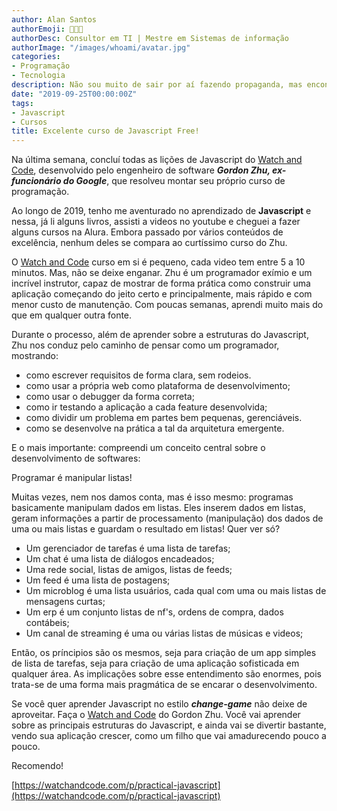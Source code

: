 ```yaml
---
author: Alan Santos
authorEmoji: 👨🏻‍💻
authorDesc: Consultor em TI | Mestre em Sistemas de informação
authorImage: "/images/whoami/avatar.jpg"
categories:
- Programação
- Tecnologia
description: Não sou muito de sair por aí fazendo propaganda, mas encontrei um curso de javascript básico que mostra como construir uma aplicação do zero, de forma bem eficaz e escalável.
date: "2019-09-25T00:00:00Z"
tags:
- Javascript
- Cursos
title: Excelente curso de Javascript Free!
---
```

Na última semana, concluí todas as lições de Javascript do [Watch and Code](https://watchandcode.com/p/practical-javascript), desenvolvido pelo engenheiro de software ***Gordon Zhu, ex-funcionário do Google***, que resolveu montar seu próprio curso de programação.

Ao longo de 2019, tenho me aventurado no aprendizado de **Javascript** e nessa, já li alguns livros, assisti a videos no youtube e cheguei a fazer alguns cursos na Alura. Embora passado por vários conteúdos de excelência, nenhum deles se compara ao curtíssimo curso do Zhu.

O [Watch and Code](https://watchandcode.com/p/practical-javascript) curso em si é pequeno, cada video tem entre 5 a 10 minutos. Mas, não se deixe enganar. Zhu é um programador exímio e um incrível instrutor, capaz de mostrar de forma prática como construir uma aplicação começando do jeito certo e principalmente, mais rápido e com menor custo de manutenção. Com poucas semanas, aprendi muito mais do que em qualquer outra fonte.

Durante o processo, além de aprender sobre a estruturas do Javascript, Zhu nos conduz pelo caminho de pensar como um programador, mostrando:

- como escrever requisitos de forma clara, sem rodeios.
- como usar a própria web como plataforma de desenvolvimento;
- como usar o debugger da forma correta;
- como ir testando a aplicação a cada feature desenvolvida;
- como dividir um problema em partes bem pequenas, gerenciáveis.
- como se desenvolve na prática a tal da arquitetura emergente.

E o mais importante: compreendi um conceito central sobre o desenvolvimento de softwares:

Programar é manipular listas!

Muitas vezes, nem nos damos conta, mas é isso mesmo: programas basicamente manipulam dados em listas. Eles inserem dados em listas, geram informações a partir de processamento (manipulação) dos dados de uma ou mais listas e guardam o resultado em listas! Quer ver só?

- Um gerenciador de tarefas é uma lista de tarefas;
- Um chat é uma lista de diálogos encadeados;
- Uma rede social, listas de amigos, listas de feeds;
- Um feed é uma lista de postagens;
- Um microblog é uma lista usuários, cada qual com uma ou mais listas de mensagens curtas;
- Um erp é um conjunto listas de nf's, ordens de compra, dados contábeis;
- Um canal de streaming é uma ou várias listas de músicas e videos;

Então, os príncipios são os mesmos, seja para criação de um app simples de lista de tarefas, seja para criação de uma aplicação sofisticada em qualquer área. As implicações sobre esse entendimento são enormes, pois trata-se de uma forma mais pragmática de se encarar o desenvolvimento.

Se você quer aprender Javascript no estilo ***change-game*** não deixe de aproveitar. Faça o [Watch and Code](https://watchandcode.com/p/practical-javascript) do Gordon Zhu. Você vai aprender sobre as principais estruturas do Javascript, e ainda vai se divertir bastante, vendo sua aplicação crescer, como um filho que vai amadurecendo pouco a pouco.

Recomendo!

[https://watchandcode.com/p/practical-javascript](https://watchandcode.com/p/practical-javascript)
